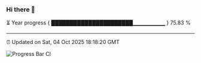 ### Hi there 👋

⏳ Year progress { ██████████████████████▁▁▁▁▁▁▁▁ } 75.83 %

---

⏰ Updated on Sat, 04 Oct 2025 18:18:20 GMT

![Progress Bar CI](https://github.com/liununu/liununu/workflows/Progress%20Bar%20CI/badge.svg)
